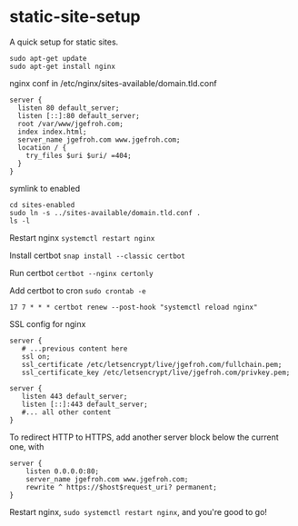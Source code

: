 # static-site-setup
A quick setup for static sites.

```
sudo apt-get update
sudo apt-get install nginx
```

nginx conf in /etc/nginx/sites-available/domain.tld.conf
```
server {
  listen 80 default_server;
  listen [::]:80 default_server;
  root /var/www/jgefroh.com;
  index index.html;
  server_name jgefroh.com www.jgefroh.com;
  location / {
    try_files $uri $uri/ =404;
  }
}
```

symlink to enabled
```
cd sites-enabled
sudo ln -s ../sites-available/domain.tld.conf .
ls -l
```

Restart nginx
`systemctl restart nginx`

Install certbot
`snap install --classic certbot`

Run certbot
`certbot --nginx certonly`

Add certbot to cron
`sudo crontab -e`
```
17 7 * * * certbot renew --post-hook "systemctl reload nginx"
```

SSL config for nginx

```
server {
   # ...previous content here
   ssl on;
   ssl_certificate /etc/letsencrypt/live/jgefroh.com/fullchain.pem;
   ssl_certificate_key /etc/letsencrypt/live/jgefroh.com/privkey.pem;
```

```
server {
   listen 443 default_server;
   listen [::]:443 default_server;
   #... all other content
}
```

To redirect HTTP to HTTPS, add another server block below the current one, with
```
server {
    listen 0.0.0.0:80;
    server_name jgefroh.com www.jgefroh.com;
    rewrite ^ https://$host$request_uri? permanent;
}
```

Restart nginx, `sudo systemctl restart nginx`, and you're good to go!